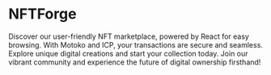 # NFTForge
Discover our user-friendly NFT marketplace, powered by React for easy browsing. With Motoko and ICP, your transactions are secure and seamless. Explore unique digital creations and start your collection today. Join our vibrant community and experience the future of digital ownership firsthand!
